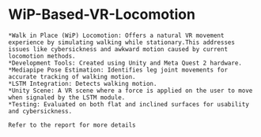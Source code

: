 # WiP-Based-VR-Locomotion
    *Walk in Place (WiP) Locomotion: Offers a natural VR movement experience by simulating walking while stationary.This addresses issues like cybersickness and awkward motion caused by current locomotion methods.
    *Development Tools: Created using Unity and Meta Quest 2 hardware.
    *Mediapipe Pose Estimation: Identifies leg joint movements for accurate tracking of walking motion.
    *LSTM Integration: Detects walking motion.
    *Unity Scene: A VR scene where a force is applied on the user to move when signaled by the LSTM module.
    *Testing: Evaluated on both flat and inclined surfaces for usability and cybersickness.

    Refer to the report for more details
